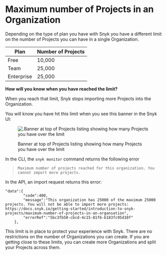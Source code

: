 # Maximum number of Projects in an Organization

Depending on the type of plan you have with Snyk you have a different limit on the number of Projects you can have in a single Organization.

| Plan       | Number of Projects |
| ---------- | ------------------ |
| Free       | 10,000             |
| Team       | 25,000             |
| Enterprise | 25,000             |

**How will you know when you have reached the limit?**

When you reach that limit, Snyk stops importing more Projects into the Organization.

You will know you have hit this limit when you see this banner in the Snyk UI:

<figure><img src="../../.gitbook/assets/Maximum number of projects.png" alt=".Banner at top of Projects listing showing how many Projects you have over the limit"><figcaption><p>Banner at top of Projects listing showing how many Projects you have over the limit</p></figcaption></figure>

In the CLI, the `snyk monitor` command returns the following error

> `Maximum number of projects reached for this organization. You cannot import more projects.`

In the API, an import request returns this error:

```
"data":{
        "code":400,
        "message":"This organization has 25000 of the maximum 25000 projects. You will not be able to import more projects: https://docs.snyk.io/getting-started/introduction-to-snyk-projects/maximum-number-of-projects-in-an-organsation",
        "errorRef":"5bc3fb50-cbcd-4c15-81f6-b183fc95d10f"
    },
```

This limit is in place to protect your experience with Snyk. There are no restrictions on the number of Organizations you can create. If you are getting close to these limits, you can create more Organizations and split your Projects across them.
